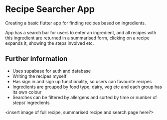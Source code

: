# Recipe Searcher App

Creating a basic flutter app for finding recipes based on ingredients. 

App has a search bar for users to enter an ingredient, and all recipes with this ingredient are returned in a summarised form, clicking on a recipe expands it, showing the steps involved etc.

## Further information

- Uses supabase for auth and database
- Writing the recipes myself
- Has sign in and sign up functionality, so users can favourite recipes
- Ingredients are grouped by food type; dairy, veg etc and each group has its own colour
- Searches can be filtered by allergens and sorted by time or number of steps/ ingredients

<insert image of full recipe, summarised recipe and search page here?>
